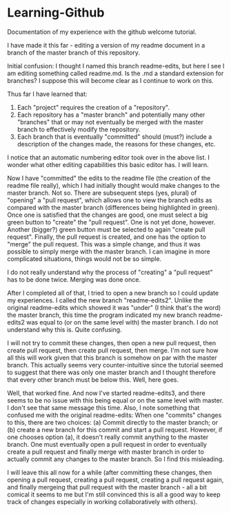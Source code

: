# Learning-Github
Documentation of my experience with the github welcome tutorial.

I have made it this far - editing a version of my readme document in a branch of the master branch of this repository. 

Initial confusion: I thought I named this branch readme-edits, but here I see I am editing something called readme.md. Is the .md a standard extension for branches? I suppose this will become clear as I continue to work on this.

Thus far I have learned that:
1. Each "project" requires the creation of a "repository".
2. Each repository has a "master branch" and potentially many other "branches" that or may not eventually be merged with the master branch to effectively modify the repository.
3. Each branch that is eventually "committed" should (must?) include a description of the changes made, the reasons for these changes, etc.

I notice that an automatic numbering editor took over in the above list. I wonder what other editing capabilities this basic editor has. I will learn.

Now I have "committed" the edits to the readme file (the creation of the readme file really), which I had initially thought would make changes to the master branch. Not so. There are subsequent steps (yes, plural) of "opening" a "pull request", which allows one to view the branch edits as compared with the master branch (differences being highlighted in green). Once one is satisfied that the changes are good, one must select a big green button to "create" the "pull request". One is not yet done, however. Another (bigger?) green button must be selected to again "create pull request". Finally, the pull request is created, and one has the option to "merge" the pull request. This was a simple change, and thus it was possible to simply merge with the master branch. I can imagine in more complicated situations, things would not be so simple.

I do not really understand why the process of "creating" a "pull request" has to be done twice. Merging was done once.

After I completed all of that, I tried to open a new branch so I could update my experiences. I called the new branch "readme-edits2". Unlike the original readme-edits which showed it was "under" (I think that's the word) the master branch, this time the program indicated my new branch readme-edits2 was equal to (or on the same level with) the master branch. I do not understand why this is. Quite confusing.

I will not try to commit these changes, then open a new pull request, then create pull request, then create pull request, then merge. I'm not sure how all this will work given that this branch is somehow on par with the master branch. This actually seems very counter-intuitive since the tutorial seemed to suggest that there was only one master branch and I thought therefore that every other branch must be below this. Well, here goes.

Well, that worked fine. And now I've started readme-edits3, and there seems to be no issue with this being equal or on the same level with master. I don't see that same message this time. Also, I note something that confused me with the original readme-edits: When one "commits" changes to this, there are two choices: (a) Commit directly to the master branch; or (b) create a new branch for this commit and start a pull request. However, if one chooses option (a), it doesn't really commit anything to the master branch. One must eventually open a pull request in order to eventually create a pull request and finally merge with master branch in order to actually commit any changes to the master branch. So I find this misleading.

I will leave this all now for a while (after committing these changes, then opening a pull request, creating a pull request, creating a pull request again, and finally mergeing that pull request with the master branch - all a bit comical it seems to me but I'm still convinced this is all a good way to keep track of changes especially in working collaboratively with others).
